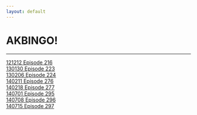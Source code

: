 ```yaml
---
layout: default
---
```


<h1>AKBINGO!</h1>
<hr>

<a href="./121212.html">121212 Episode 216</a><br>
<a href="./130130.html">130130 Episode 223</a><br>
<a href="./130206.html">130206 Episode 224</a><br>
<a href="./140211.html">140211 Episode 276</a><br>
<a href="./140218.html">140218 Episode 277</a><br>
<a href="./140701.html">140701 Episode 295</a><br>
<a href="./140708.html">140708 Episode 296</a><br>
<a href="./140715.html">140715 Episode 297</a><br>
